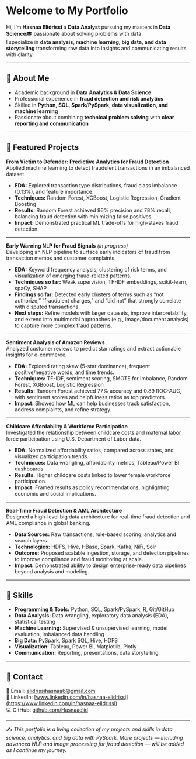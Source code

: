 # Welcome to My Portfolio 

Hi, I’m **Hasnaa Elidrissi** a **Data Analyst** pursuing my masters in **Data Science**🎓 passionate about solving problems with data.  
I specialize in **data analysis, machine learning, big data, and data storytelling** transforming raw data into insights and communicating results with clarity.

---

## 🔹 About Me
- Academic background in **Data Analytics & Data Science**  
- Professional experience in **fraud detection and risk analytics**  
- Skilled in **Python, SQL, Spark/PySpark, data visualization, and machine learning**  
- Passionate about combining **technical problem solving** with **clear reporting and communication**  

---

## 🔹 Featured Projects

**From Victim to Defender: Predictive Analytics for Fraud Detection**  
Applied machine learning to detect fraudulent transactions in an imbalanced dataset.  
- **EDA:** Explored transaction type distributions, fraud class imbalance (0.13%), and feature importance.  
- **Techniques:** Random Forest, XGBoost, Logistic Regression, Gradient Boosting  
- **Results:** Random Forest achieved 96% precision and 78% recall, balancing fraud detection with minimizing false positives.  
- **Impact:** Demonstrated practical ML trade-offs for high-stakes fraud detection.  

---

**Early Warning NLP for Fraud Signals** *(in progress)*  
Developing an NLP pipeline to surface early indicators of fraud from transaction memos and customer complaints.  
- **EDA:** Keyword frequency analysis, clustering of risk terms, and visualization of emerging fraud-related patterns.  
- **Techniques so far:** Weak supervision, TF-IDF embeddings, scikit-learn, spaCy, SHAP  
- **Findings so far:** Detected early clusters of terms such as “not authorize,” “fraudulent charges,” and “did not” that strongly correlate with disputed transactions.  
- **Next steps:** Refine models with larger datasets, improve interpretability, and extend into multimodal approaches (e.g., image/document analysis) to capture more complex fraud patterns.  

---

**Sentiment Analysis of Amazon Reviews**  
Analyzed customer reviews to predict star ratings and extract actionable insights for e-commerce.  
- **EDA:** Explored rating skew (5-star dominance), frequent positive/negative words, and time trends.  
- **Techniques:** TF-IDF, sentiment scoring, SMOTE for imbalance, Random Forest, XGBoost, Logistic Regression  
- **Results:** Random Forest achieved 77% accuracy and 0.89 ROC-AUC, with sentiment scores and helpfulness ratios as top predictors.  
- **Impact:** Showed how ML can help businesses track satisfaction, address complaints, and refine strategy.  

---

**Childcare Affordability & Workforce Participation**  
Investigated the relationship between childcare costs and maternal labor force participation using U.S. Department of Labor data.  
- **EDA:** Normalized affordability ratios, compared across states, and visualized participation trends.  
- **Techniques:** Data wrangling, affordability metrics, Tableau/Power BI dashboards  
- **Results:** Higher childcare costs linked to lower female workforce participation.  
- **Impact:** Framed results as policy recommendations, highlighting economic and social implications.  

---

**Real-Time Fraud Detection & AML Architecture**  
Designed a high-level big data architecture for real-time fraud detection and AML compliance in global banking.  
- **Data Sources:** Raw transactions, rule-based scoring, analytics and search layers  
- **Technologies:** HDFS, Hive, HBase, Spark, Kafka, NiFi, Solr  
- **Outcome:** Proposed scalable ingestion, storage, and detection pipelines to improve compliance and fraud monitoring at scale.  
- **Impact:** Demonstrated ability to design enterprise-ready data pipelines beyond analysis and modeling.  

---

## 🔹 Skills
- **Programming & Tools:** Python, SQL, Spark/PySpark, R, Git/GitHub  
- **Data Analysis:** Data wrangling, exploratory data analysis (EDA), statistical testing 
- **Machine Learning:** Supervised & unsupervised learning, model evaluation, imbalanced data handling  
- **Big Data:** PySpark, Spark SQL, Hive, HDFS  
- **Visualization:** Tableau, Power BI, Matplotlib, Plotly  
- **Communication:** Reporting, presentations, data storytelling  

---

## 🔹 Contact
📧 Email: [elidrissihasnaa6@gmail.com](mailto:elidrissihasnaa6@gmail.com)  
💼 LinkedIn: [www.linkedin.com/in/hasnaa-elidrissi](https://www.linkedin.com/in/hasnaa-elidrissi)  
💻 GitHub: [github.com/Hasnaaelid](https://github.com/Hasnaaelid)  

---

✍️ *This portfolio is a living collection of my projects and skills in data science, analytics, and big data with PySpark. More projects — including advanced NLP and image processing for fraud detection — will be added as I continue my journey.*
